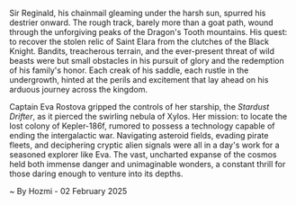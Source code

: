 
Sir Reginald, his chainmail gleaming under the harsh sun, spurred his destrier onward.  The rough track, barely more than a goat path, wound through the unforgiving peaks of the Dragon's Tooth mountains.  His quest: to recover the stolen relic of Saint Elara from the clutches of the Black Knight.  Bandits, treacherous terrain, and the ever-present threat of wild beasts were but small obstacles in his pursuit of glory and the redemption of his family's honor. Each creak of his saddle, each rustle in the undergrowth, hinted at the perils and excitement that lay ahead on his arduous journey across the kingdom.

Captain Eva Rostova gripped the controls of her starship, the *Stardust Drifter*, as it pierced the swirling nebula of Xylos.  Her mission: to locate the lost colony of Kepler-186f, rumored to possess a technology capable of ending the intergalactic war.  Navigating asteroid fields, evading pirate fleets, and deciphering cryptic alien signals were all in a day's work for a seasoned explorer like Eva. The vast, uncharted expanse of the cosmos held both immense danger and unimaginable wonders, a constant thrill for those daring enough to venture into its depths.

~ By Hozmi - 02 February 2025
